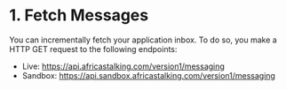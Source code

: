 # 1. Fetch Messages

You can incrementally fetch your application inbox. To do so, you make a HTTP GET request to the following endpoints:

- Live: https://api.africastalking.com/version1/messaging
- Sandbox: https://api.sandbox.africastalking.com/version1/messaging
